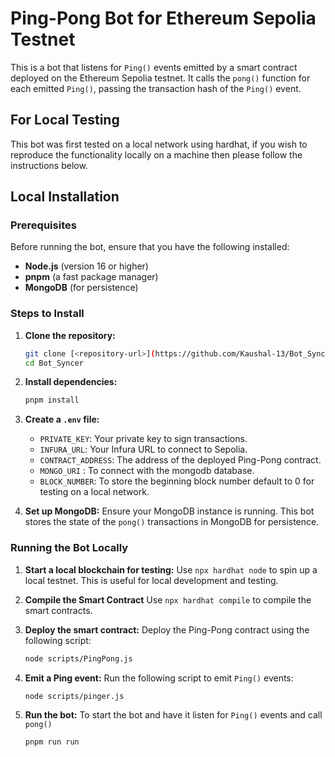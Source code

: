 # Ping-Pong Bot for Ethereum Sepolia Testnet

This is a bot that listens for `Ping()` events emitted by a smart contract deployed on the Ethereum Sepolia testnet. It calls the `pong()` function for each emitted `Ping()`, passing the transaction hash of the `Ping()` event.

## For Local Testing
This bot was first tested on a local network using hardhat, if you wish to reproduce the functionality locally on a machine then please follow the instructions below.
## Local Installation

### Prerequisites
Before running the bot, ensure that you have the following installed:
- **Node.js** (version 16 or higher)
- **pnpm** (a fast package manager)
- **MongoDB** (for persistence)

### Steps to Install

1. **Clone the repository:**
   ```bash
   git clone [<repository-url>](https://github.com/Kaushal-13/Bot_Syncer.git)
   cd Bot_Syncer

2. **Install dependencies:**
   ```bash
   pnpm install
   ```

3. **Create a `.env` file:**
   
   - `PRIVATE_KEY`: Your private key to sign transactions.
   - `INFURA_URL`: Your Infura URL to connect to Sepolia.
   - `CONTRACT_ADDRESS`: The address of the deployed Ping-Pong contract.
   - `MONGO_URI` : To connect with the mongodb database.
   - `BLOCK_NUMBER`: To store the beginning block number default to 0 for testing on a local network.

4. **Set up MongoDB:**
   Ensure your MongoDB instance is running. This bot stores the state of the `pong()` transactions in MongoDB for persistence.

### Running the Bot Locally

1. **Start a local blockchain for testing:**
   Use `npx hardhat node` to spin up a local testnet. This is useful for local development and testing.
2. **Compile the Smart Contract**
   Use `npx hardhat compile` to compile the smart contracts.
4. **Deploy the smart contract:**
   Deploy the Ping-Pong contract using the following script:
   ```bash
   node scripts/PingPong.js
   ```

5. **Emit a Ping event:**
   Run the following script to emit `Ping()` events:
   ```bash
   node scripts/pinger.js
   ```

6. **Run the bot:**
   To start the bot and have it listen for `Ping()` events and call `pong()`
   ```bash
   pnpm run run
   ```
```

